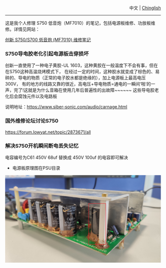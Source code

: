 <div style='text-align:right;'><span>中文</span> | <a href='/doc/ReadMe.Chinglish.md'>Chinglish</a></div>

----

这是我个人修理 S750 低音炮（MF7010）的笔记，包括电源板维修、功放板维修。详情见网站：

[创新 S750/S700 低音炮 (MF7010) 维修笔记](https://moontide.github.com/CreativeS750RepairNote)


### S750导电胶老化引起电源板击穿损坏
创新一直使用了一种电子黄胶-UL 1603，这种黄胶在一般温度下不会有事，但在在S750这种高温烧烤模式下，
在经过一定的时间，这种胶水就变成了棕色的、易碎的、导电的物质（正常的电子胶水都是绝缘的），加上电源板上最高电压300V，
有的地方的线路又靠的很近，高电压+导电物质=通电的一瞬间‘啪’的一声，完了!这就是为什么音箱在使用几年后普遍性的出故障~~~~~~
这些导电胶老化后会腐蚀元件以及电路板

说明地址：https://www.siber-sonic.com/audio/carnage.html


### 国外维修论坛讨论S750
https://forum.lowyat.net/topic/2873671/all

### 解决S750开机瞬间断电丢失记忆

电容编号为C61 450V 68uf 替换成 450V 100uf 的电容即可解决
* 电源板原理图在PSU目录

![Image text](../images/IMG_20190514_092152.jpg)


